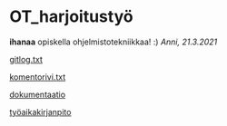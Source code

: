 # OT_harjoitustyö
**ihanaa** opiskella ohjelmistotekniikkaa! :)
*Anni, 21.3.2021*

[gitlog.txt](https://github.com/anniliisal/ot-harjoitustyo/blob/master/laskarit/viikko1/gitlog.txt)


[komentorivi.txt](https://github.com/anniliisal/ot-harjoitustyo/blob/master/laskarit/viikko1/komentorivi.txt)

[dokumentaatio](https://github.com/anniliisal/ot-harjoitustyo/tree/master/dokumentaatio)

[työaikakirjanpito](https://github.com/anniliisal/ot-harjoitustyo/blob/master/dokumentaatio/tuntikirjanpito)





